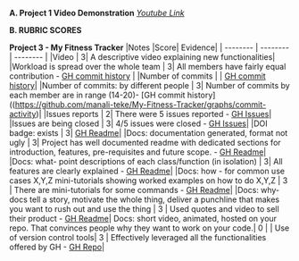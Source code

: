 **A. Project 1 Video Demonstration** *[Youtube Link]()*

 **B. RUBRIC SCORES**

  **Project 3 - My Fitness Tracker**
|Notes	|Score|	Evidence|
| -------- | -------- | -------- |
|Video |	3|	A descriptive video explaining new functionalities|
|Workload is spread over the whole team |	3|	All members have fairly equal contribution - [GH commit history](https://github.com/manali-teke/My-Fitness-Tracker/graphs/contributors) |
|Number of commits |	|	 [GH commit history](https://github.com/manali-teke/My-Fitness-Tracker/graphs/commit-activity)|
|Number of commits: by different people  |	3|	Number of commits by each member are in range (14-20)- [GH commit history]((https://github.com/manali-teke/My-Fitness-Tracker/graphs/commit-activity)|
|Issues reports  |	2|	There were 5 issues reported - [GH Issues](https://github.com/manali-teke/My-Fitness-Tracker/issues)|
|Issues are being closed  |	3|	4/5 issues were closed - [GH Issues](https://github.com/manali-teke/My-Fitness-Tracker/issues)|
|DOI badge: exists  |	3|	[GH Readme](https://github.com/manali-teke/My-Fitness-Tracker#readme)|
|Docs: documentation generated, format not ugly  |	3|	Project has well documented readme with dedicated sections for introduction, features, pre-requisites and future scope. - [GH Readme](https://github.com/manali-teke/My-Fitness-Tracker/blob/main/README.md)|
|Docs: what- point descriptions of each class/function (in isolation) |	3|	All features are clearly explained - [GH Readme](https://github.com/manali-teke/My-Fitness-Tracker/blob/main/README.md)|
|Docs: how - for common use cases X,Y,Z mini-tutorials showing worked examples on how to do X,Y,Z |	3 |	There are mini-tutorials for some commands - [GH Readme](https://github.com/manali-teke/My-Fitness-Tracker/blob/main/README.md)|
|Docs: why- docs tell a story, motivate the whole thing, deliver a punchline that makes you want to rush out and use the thing |	3 | 	Used quotes and video to sell their product - [GH Readme](https://github.com/manali-teke/My-Fitness-Tracker/blob/main/README.md)|
Docs: short video, animated, hosted on your repo. That convinces people why they want to work on your code.| 	0 |	 |
Use of version control tools| 	3 | 	Effectively leveraged all the functionalities offered by GH - [GH Repo](https://github.com/manali-teke/My-Fitness-Tracker/tree/main)|
